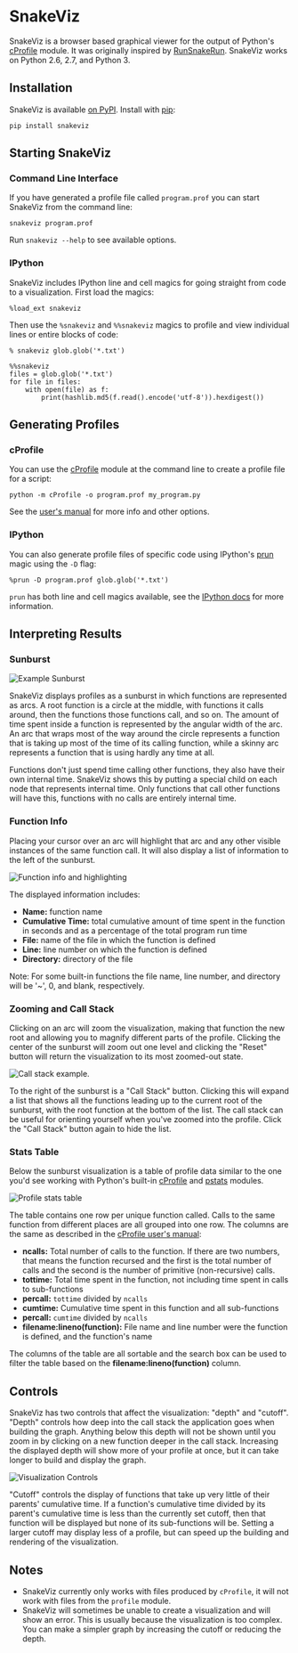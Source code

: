 # SnakeViz

SnakeViz is a browser based graphical viewer for the output of Python's
[cProfile][] module.
It was originally inspired by [RunSnakeRun][].
SnakeViz works on Python 2.6, 2.7, and Python 3.

## Installation

SnakeViz is available [on PyPI][pypi]. Install with [pip][]:

```
pip install snakeviz
```

## Starting SnakeViz

### Command Line Interface

If you have generated a profile file called `program.prof` you can start
SnakeViz from the command line:

```
snakeviz program.prof
```

Run `snakeviz --help` to see available options.

### IPython

SnakeViz includes IPython line and cell magics for going straight
from code to a visualization.
First load the magics:

```
%load_ext snakeviz
```

Then use the `%snakeviz` and `%%snakeviz` magics to profile and view
individual lines or entire blocks of code:

```
% snakeviz glob.glob('*.txt')
```

```
%%snakeviz
files = glob.glob('*.txt')
for file in files:
    with open(file) as f:
        print(hashlib.md5(f.read().encode('utf-8')).hexdigest())
```

## Generating Profiles

### cProfile

You can use the [cProfile][] module at the command line to create a
profile file for a script:

```
python -m cProfile -o program.prof my_program.py
```

See the [user's manual][generating] for more info and other options.

### IPython

You can also generate profile files of specific code using
IPython's [prun][] magic using the `-D` flag:

```
%prun -D program.prof glob.glob('*.txt')
```

`prun` has both line and cell magics available,
see the [IPython docs][prun] for more information.

## Interpreting Results

### Sunburst

![Example Sunburst](./img/sunburst.png "Example sunburst.")

SnakeViz displays profiles as a sunburst in which functions are represented
as arcs.
A root function is a circle at the middle, with functions it calls around,
then the functions those functions call, and so on.
The amount of time spent inside a function is represented by
the angular width of the arc.
An arc that wraps most of the way around the circle represents a function
that is taking up most of the time of its calling function, while a
skinny arc represents a function that is using hardly any time at all.

Functions don't just spend time calling other functions, they also have their
own internal time. SnakeViz shows this by putting a special child on each node
that represents internal time. Only functions that call other functions will
have this, functions with no calls are entirely internal time.

### Function Info

Placing your cursor over an arc will highlight that arc and any other
visible instances of the same function call.
It will also display a list of information to the left of the sunburst.

![Function info and highlighting](./img/func_info.png "Function info.")

The displayed information includes:

- **Name:** function name
- **Cumulative Time:** total cumulative amount of time spent in the function
    in seconds and as a percentage of the total program run time
- **File:** name of the file in which the function is defined
- **Line:** line number on which the function is defined
- **Directory:** directory of the file

Note: For some built-in functions the file name, line number, and
directory will be '~', 0, and blank, respectively.

### Zooming and Call Stack

Clicking on an arc will zoom the visualization, making that function
the new root and allowing you to magnify different parts of the profile.
Clicking the center of the sunburst will zoom out one level and clicking
the "Reset" button will return the visualization to its most zoomed-out
state.

![Call stack example.](./img/call_stack.png "Call stack example.")

To the right of the sunburst is a "Call Stack" button.
Clicking this will expand a list that shows all the functions
leading up to the current root of the sunburst, with the root function
at the bottom of the list.
The call stack can be useful for orienting yourself when you've zoomed
into the profile.
Click the "Call Stack" button again to hide the list.

### Stats Table

Below the sunburst visualization is a table of profile data similar to the
one you'd see working with Python's built-in [cProfile][] and [pstats][]
modules.

![Profile stats table](./img/stats_table.png "Stats table example.")

The table contains one row per unique function called.
Calls to the same function from different places are all grouped into
one row.
The columns are the same as described in the
[cProfile user's manual][generating]:

- **ncalls:** Total number of calls to the function.
    If there are two numbers, that means the function recursed and
    the first is the total number of calls
    and the second is the number of primitive (non-recursive) calls.
- **tottime:** Total time spent in the function,
    not including time spent in calls to sub-functions
- **percall:** `tottime` divided by `ncalls`
- **cumtime:** Cumulative time spent in this function and all sub-functions
- **percall:** `cumtime` divided by `ncalls`
- **filename:lineno(function):** File name and line number were the
    function is defined, and the function's name

The columns of the table are all sortable and the search box can be used
to filter the table based on the **filename:lineno(function)** column.

## Controls

SnakeViz has two controls that affect the visualization:
"depth" and "cutoff".
"Depth" controls how deep into the call stack the application goes when
building the graph.
Anything below this depth will not be shown until you zoom in by
clicking on a new function deeper in the call stack.
Increasing the displayed depth will show more of your profile at once,
but it can take longer to build and display the graph.

![Visualization Controls](./img/controls.png "Controls")

"Cutoff" controls the display of functions that take up very little
of their parents' cumulative time.
If a function's cumulative time divided by its parent's cumulative time
is less than the currently set cutoff, then that function will be displayed
but none of its sub-functions will be.
Setting a larger cutoff may display less of a profile,
but can speed up the building and rendering of the visualization.

## Notes

- SnakeViz currently only works with files produced by `cProfile`,
    it will not work with files from the `profile` module.
- SnakeViz will sometimes be unable to create a visualization and will
    show an error.
    This is usually because the visualization is too complex.
    You can make a simpler graph by increasing the cutoff
    or reducing the depth.

[cProfile]: https://docs.python.org/3.4/library/profile.html#module-cProfile
[RunSnakeRun]: http://www.vrplumber.com/programming/runsnakerun/
[pypi]: https://pypi.python.org/pypi/snakeviz
[pip]: http://pip-installer.org
[prun]: http://ipython.org/ipython-doc/2/api/generated/IPython.core.magics.execution.html#IPython.core.magics.execution.ExecutionMagics.prun
[generating]: https://docs.python.org/3.4/library/profile.html#instant-user-s-manual
[pstats]: https://docs.python.org/3.4/library/profile.html#pstats.Stats
